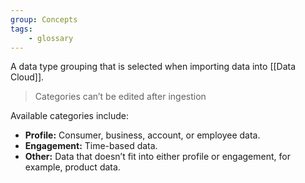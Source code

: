 ```yaml
---
group: Concepts
tags:
    - glossary
---
```

A data type grouping that is selected when importing data into [[Data Cloud]].
> Categories can’t be edited after ingestion

Available categories include:
- **Profile:** Consumer, business, account, or employee data.
- **Engagement:** Time-based data.
- **Other:** Data that doesn’t fit into either profile or engagement, for example, product data.